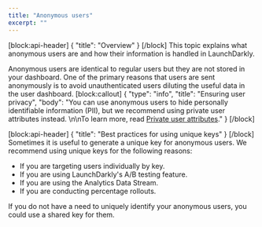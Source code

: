 ```yaml
---
title: "Anonymous users"
excerpt: ""
---
```

[block:api-header]
{
  "title": "Overview"
}
[/block]
This topic explains what anonymous users are and how their information is handled in LaunchDarkly.

Anonymous users are identical to regular users but they are not stored in your dashboard. One of the primary reasons that users are sent anonymously is to avoid unauthenticated users diluting the useful data in the user dashboard. 
[block:callout]
{
  "type": "info",
  "title": "Ensuring user privacy",
  "body": "You can use anonymous users to hide personally identifiable information (PII), but we recommend using private user attributes instead. \n\nTo learn more, read [Private user attributes](doc:private-user-attributes)."
}
[/block]

[block:api-header]
{
  "title": "Best practices for using unique keys"
}
[/block]
Sometimes it is useful to generate a unique key for anonymous users. We recommend using unique keys for the following reasons: 
* If you are targeting users individually by key. 
* If you are using LaunchDarkly's A/B testing feature.
* If you are using the Analytics Data Stream. 
* If you are conducting percentage rollouts. 

If you do not have a need to uniquely identify your anonymous users, you could use a shared key for them.